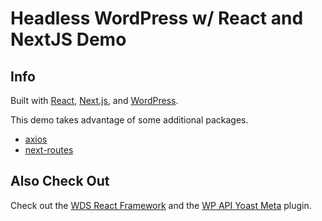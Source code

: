 # Headless WordPress w/ React and NextJS Demo

## Info
Built with [React](https://reactjs.org/), [Next.js](https://nextjs.org/), and [WordPress](https://wordpress.org/).


This demo takes advantage of some additional packages.
- [axios](https://github.com/axios/axios)
- [next-routes](https://github.com/fridays/next-routes)

## Also Check Out
Check out the [WDS React Framework](https://github.com/WebDevStudios/WDS-React-Framework) and the [WP API Yoast Meta](https://github.com/WebDevStudios/wp-api-yoast-meta) plugin.